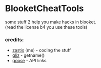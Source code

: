 # BlooketCheatTools
some stuff 2 help you make hacks in blooket.<br>(read the license b4 you use these tools)


### credits:
- [zastix](https://github.com/ZasticBradyn) (me) - coding the stuff
- [gliz](https://glizzers.xyz/) - getname()
- [goose](https://github.com/GooseterV/) - API links
